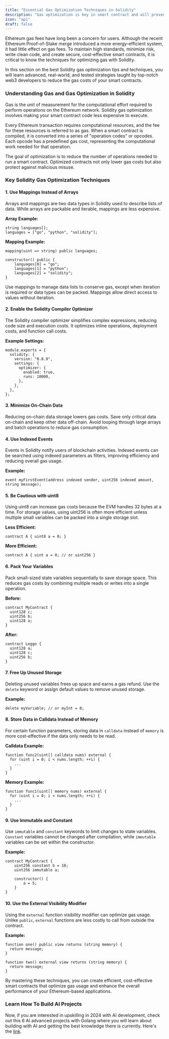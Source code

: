 ```yaml
---
title: "Essential Gas Optimization Techniques in Solidity"
description: "Gas optimization is key in smart contract and will prevent your protocols from becoming very expensive to make requests since gas prices would be very high."
icon: "api"
draft: false
---
```


Ethereum gas fees have long been a concern for users. Although the recent Ethereum Proof-of-Stake merge introduced a more energy-efficient system, it had little effect on gas fees. To maintain high standards, minimize risk, write clean code, and create secure, cost-effective smart contracts, it is critical to know the techniques for optimizing gas with Solidity.

In this section on the best Solidity gas optimization tips and techniques, you will learn advanced, real-world, and tested strategies taught by top-notch web3 developers to reduce the gas costs of your smart contracts.

### Understanding Gas and Gas Optimization in Solidity

Gas is the unit of measurement for the computational effort required to perform operations on the Ethereum network. Solidity gas optimization involves making your smart contract code less expensive to execute.

Every Ethereum transaction requires computational resources, and the fee for these resources is referred to as gas. When a smart contract is compiled, it is converted into a series of "operation codes" or opcodes. Each opcode has a predefined gas cost, representing the computational work needed for that operation.

The goal of optimization is to reduce the number of operations needed to run a smart contract. Optimized contracts not only lower gas costs but also protect against malicious misuse.

### Key Solidity Gas Optimization Techniques

#### 1. Use Mappings Instead of Arrays

Arrays and mappings are two data types in Solidity used to describe lists of data. While arrays are packable and iterable, mappings are less expensive.

**Array Example:**

```solidity
string languages[];
languages = ["go", "python", "solidity"];
```

**Mapping Example:**

```solidity
mapping(uint => string) public languages;

constructor() public {
    languages[0] = "go";
    languages[1] = "python";
    languages[2] = "solidity";
}
```

Use mappings to manage data lists to conserve gas, except when iteration is required or data types can be packed. Mappings allow direct access to values without iteration.

#### 2. Enable the Solidity Compiler Optimizer

The Solidity compiler optimizer simplifies complex expressions, reducing code size and execution costs. It optimizes inline operations, deployment costs, and function call costs.

**Example Settings:**

```solidity
module.exports = {
  solidity: {
    version: "0.8.9",
    settings: {
      optimizer: {
        enabled: true,
        runs: 10000,
      },
    },
  },
};
```

#### 3. Minimize On-Chain Data

Reducing on-chain data storage lowers gas costs. Save only critical data on-chain and keep other data off-chain. Avoid looping through large arrays and batch operations to reduce gas consumption.

#### 4. Use Indexed Events

Events in Solidity notify users of blockchain activities. Indexed events can be searched using indexed parameters as filters, improving efficiency and reducing overall gas usage.

**Example:**

```solidity
event myFirstEvent(address indexed sender, uint256 indexed amount, string message);
```

#### 5. Be Cautious with uint8

Using uint8 can increase gas costs because the EVM handles 32 bytes at a time. For storage values, using uint256 is often more efficient unless multiple small variables can be packed into a single storage slot.

**Less Efficient:**

```solidity
contract A { uint8 a = 0; }
```

**More Efficient:**

```solidity
contract A { uint a = 0; // or uint256 }
```

#### 6. Pack Your Variables

Pack small-sized state variables sequentially to save storage space. This reduces gas costs by combining multiple reads or writes into a single operation.

**Before:**

```solidity
contract MyContract {
  uint128 c;
  uint256 b;
  uint128 a;
}
```

**After:**

```solidity
contract Leggo {
  uint128 a;
  uint128 c;
  uint256 b;
}
```

#### 7. Free Up Unused Storage

Deleting unused variables frees up space and earns a gas refund. Use the `delete` keyword or assign default values to remove unused storage.

**Example:**

```solidity
delete myVariable; // or myInt = 0;
```

#### 8. Store Data in Calldata Instead of Memory

For certain function parameters, storing data in `calldata` instead of `memory` is more cost-effective if the data only needs to be read.

**Calldata Example:**

```solidity
function func2(uint[] calldata nums) external {
  for (uint i = 0; i < nums.length; ++i) {
    ...
  }
}
```

**Memory Example:**

```solidity
function func1(uint[] memory nums) external {
  for (uint i = 0; i < nums.length; ++i) {
    ...
  }
}
```

#### 9. Use Immutable and Constant

Use `immutable` and `constant` keywords to limit changes to state variables. `Constant` variables cannot be changed after compilation, while `immutable` variables can be set within the constructor.

**Example:**

```solidity
contract MyContract {
    uint256 constant b = 10;
    uint256 immutable a;

    constructor() {
        a = 5;
    }
}
```

#### 10. Use the External Visibility Modifier

Using the `external` function visibility modifier can optimize gas usage. Unlike `public`, `external` functions are less costly to call from outside the contract.

**Example:**

```solidity
function one() public view returns (string memory) {
  return message;
}

function two() external view returns (string memory) {
  return message;
}
```

By mastering these techniques, you can create efficient, cost-effective smart contracts that optimize gas usage and enhance the overall performance of your Ethereum-based applications.

### Learn How To Build AI Projects

Now, if you are interested in upskilling in 2024 with AI development, check out this 6 AI advanced projects with Golang where you will learn about building with AI and getting the best knowledge there is currently. Here's the [link](https://akhilsharmatech.gumroad.com/l/zgxqq).
